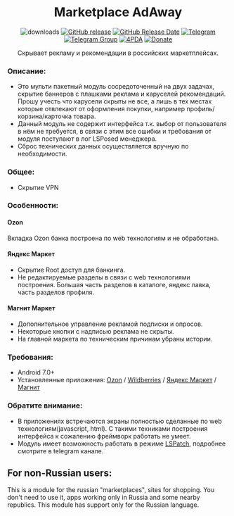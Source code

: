 <div align="center">
<h1>Marketplace AdAway</h1>

![downloads](https://img.shields.io/github/downloads/Xposed-Modules-Repo/ru.bluecat.marketplaceadaway/total)
[![GitHub release](https://img.shields.io/github/v/release/Xposed-Modules-Repo/ru.bluecat.marketplaceadaway)](https://github.com/Xposed-Modules-Repo/ru.bluecat.marketplaceadaway/releases)
[![GitHub Release Date](https://img.shields.io/github/release-date/Xposed-Modules-Repo/ru.bluecat.marketplaceadaway)](https://github.com/Xposed-Modules-Repo/ru.bluecat.marketplaceadaway/releases)
[![Telegram](https://img.shields.io/badge/Telegram-Channel-blue.svg?logo=telegram)](https://t.me/lsposed_workshop)
[![Telegram Group](https://img.shields.io/badge/Telegram-Group-blue.svg?logo=telegram)](https://t.me/lsposed_workshop_forum)
[![4PDA](https://img.shields.io/badge/4PDA-Topic-blue)](https://4pda.to/forum/index.php?showtopic=603033&view=findpost&p=136661029)
[![Donate](https://img.shields.io/badge/Donate_Form-blue)](https://pay.cloudtips.ru/p/85f8cf00)

<p>Скрывает рекламу и рекомендации в российских маркетплейсах.</p>
</div>

### Описание:
- Это мульти пакетный модуль сосредоточенный на двух задачах, скрытие баннеров с плашками реклама и каруселей рекомендаций. Прошу учесть что карусели скрыты не все, а лишь в тех местах которые отвлекают от оформления покупки, например профиль/корзина/карточка товара. 
- Данный модуль не содержит интерфейса т.к. выбор от пользователя в нём не требуется, в связи с этим все ошибки и требования от модуля поступают в лог LSPosed менеджера.
- Сброс технических данных осуществляется вручную по необходимости.

### Общее:
- Скрытие VPN

### Особенности:
#### Ozon
Вкладка Ozon банка построена по web технологиям и не обработана.

#### Яндекс Маркет
- Скрытие Root доступ для банкинга.
- Не редактируемые разделы в связи с web технологиями построения. Большая часть разделов в каталоге, яндекс лавка, часть разделов профиля.

#### Магнит Маркет
- Дополнительное управление рекламой подписки и опросов.
- Некоторые кнопки с надписью реклама не скрыты.
- На главной маркета по техническим причинам убраны истории.

### Требования:
- Android 7.0+
- Установленные приложения: [Ozon](https://www.rustore.ru/catalog/app/ru.ozon.app.android) / [Wildberries](https://www.rustore.ru/catalog/app/com.wildberries.ru) / [Яндекс Маркет](https://www.rustore.ru/catalog/app/ru.beru.android) / [Магнит](https://www.rustore.ru/catalog/app/ru.tander.magnit)

### Обратите внимание:
- В приложениях встречаются экраны полностью сделанные по web технологиям(javascript, html). С такими техниками построения интерфейса к сожалению фреймворк работать не умеет.
- Модуль имеет возможность работать в режиме [LSPatch](https://github.com/JingMatrix/LSPatch), подробнее смотрите в telegram канале.

## For non-Russian users:
This is a module for the russian "marketplaces", sites for shopping.
You don't need to use it, apps working only in Russia and some nearby republics. This module has support only for the Russian language.

